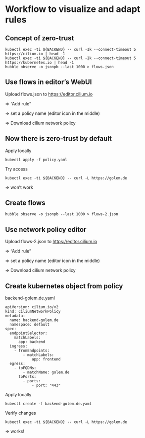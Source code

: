 # Workflow to visualize and adapt rules

## Concept of zero-trust

```
kubectl exec -ti ${BACKEND} -- curl -Ik --connect-timeout 5 https://cilium.io | head -1
kubectl exec -ti ${BACKEND} -- curl -Ik --connect-timeout 5 https://kubernetes.io | head -1
hubble observe -o jsonpb --last 1000 > flows.json
```

## Use flows in editor’s WebUI

Upload flows.json to https://editor.cilium.io

=> “Add rule” 

=> set a policy name (editor icon in the middle)

=> Download cilium network policy

## Now there is zero-trust by default

Apply locally

```
kubectl apply -f policy.yaml
```
Try access

```
kubectl exec -ti ${BACKEND} -- curl -L https://golem.de
```

=> won’t work 

## Create flows

```
hubble observe -o jsonpb --last 1000 > flows-2.json
```

## Use network policy editor

Upload flows-2.json to https://editor.cilium.io

=> “Add rule” 

=> set a policy name (editor icon in the middle)

=> Download cilium network policy

## Create kubernetes object from policy

backend-golem.de.yaml
```
apiVersion: cilium.io/v2
kind: CiliumNetworkPolicy
metadata:
  name: backend-golem.de
  namespace: default
spec:
  endpointSelector:
    matchLabels:
      app: backend
  ingress:
    - fromEndpoints:
        - matchLabels:
            app: frontend
  egress:
    - toFQDNs:
        - matchName: golem.de
      toPorts:
        - ports:
            - port: "443"
```

Apply locally
```
kubectl create -f backend-golem.de.yaml
```

Verify changes

```
kubectl exec -ti ${BACKEND} -- curl -L https://golem.de
```
=> works!

